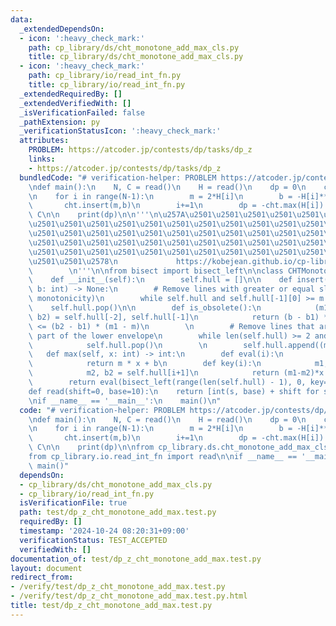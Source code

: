 ```yaml
---
data:
  _extendedDependsOn:
  - icon: ':heavy_check_mark:'
    path: cp_library/ds/cht_monotone_add_max_cls.py
    title: cp_library/ds/cht_monotone_add_max_cls.py
  - icon: ':heavy_check_mark:'
    path: cp_library/io/read_int_fn.py
    title: cp_library/io/read_int_fn.py
  _extendedRequiredBy: []
  _extendedVerifiedWith: []
  _isVerificationFailed: false
  _pathExtension: py
  _verificationStatusIcon: ':heavy_check_mark:'
  attributes:
    PROBLEM: https://atcoder.jp/contests/dp/tasks/dp_z
    links:
    - https://atcoder.jp/contests/dp/tasks/dp_z
  bundledCode: "# verification-helper: PROBLEM https://atcoder.jp/contests/dp/tasks/dp_z\n\
    \ndef main():\n    N, C = read()\n    H = read()\n    dp = 0\n    cht = CHTMonotoneAddMax()\n\
    \n    for i in range(N-1):\n        m = 2*H[i]\n        b = -H[i]**2 + -dp\n \
    \       cht.insert(m,b)\n        i+=1\n        dp = -cht.max(H[i]) + H[i]**2 +\
    \ C\n\n    print(dp)\n\n'''\n\u257A\u2501\u2501\u2501\u2501\u2501\u2501\u2501\u2501\
    \u2501\u2501\u2501\u2501\u2501\u2501\u2501\u2501\u2501\u2501\u2501\u2501\u2501\
    \u2501\u2501\u2501\u2501\u2501\u2501\u2501\u2501\u2501\u2501\u2501\u2501\u2501\
    \u2501\u2501\u2501\u2501\u2501\u2501\u2501\u2501\u2501\u2501\u2501\u2501\u2501\
    \u2501\u2501\u2501\u2501\u2501\u2501\u2501\u2501\u2501\u2501\u2501\u2501\u2501\
    \u2501\u2501\u2578\n             https://kobejean.github.io/cp-library       \
    \        \n'''\n\nfrom bisect import bisect_left\n\nclass CHTMonotoneAddMax:\n\
    \    def __init__(self):\n        self.hull = []\n\n    def insert(self, m: int,\
    \ b: int) -> None:\n        # Remove lines with greater or equal slopes (maintaining\
    \ monotonicity)\n        while self.hull and self.hull[-1][0] >= m:\n        \
    \    self.hull.pop()\n\n        def is_obsolete():\n            (m1, b1), (m2,\
    \ b2) = self.hull[-2], self.hull[-1]\n            return (b - b1) * (m1 - m2)\
    \ <= (b2 - b1) * (m1 - m)\n        \n        # Remove lines that are no longer\
    \ part of the lower envelope\n        while len(self.hull) >= 2 and is_obsolete():\n\
    \            self.hull.pop()\n        \n        self.hull.append((m, b))\n\n \
    \   def max(self, x: int) -> int:\n        def eval(i):\n            m, b = self.hull[i]\n\
    \            return m * x + b\n        def key(i):\n            m1, b1 = self.hull[i]\n\
    \            m2, b2 = self.hull[i+1]\n            return (m1-m2)*x + (b1-b2)\n\
    \        return eval(bisect_left(range(len(self.hull) - 1), 0, key=key))\n\n\n\
    def read(shift=0, base=10):\n    return [int(s, base) + shift for s in input().split()]\n\
    \nif __name__ == '__main__':\n    main()\n"
  code: "# verification-helper: PROBLEM https://atcoder.jp/contests/dp/tasks/dp_z\n\
    \ndef main():\n    N, C = read()\n    H = read()\n    dp = 0\n    cht = CHTMonotoneAddMax()\n\
    \n    for i in range(N-1):\n        m = 2*H[i]\n        b = -H[i]**2 + -dp\n \
    \       cht.insert(m,b)\n        i+=1\n        dp = -cht.max(H[i]) + H[i]**2 +\
    \ C\n\n    print(dp)\n\nfrom cp_library.ds.cht_monotone_add_max_cls import CHTMonotoneAddMax\n\
    from cp_library.io.read_int_fn import read\n\nif __name__ == '__main__':\n   \
    \ main()"
  dependsOn:
  - cp_library/ds/cht_monotone_add_max_cls.py
  - cp_library/io/read_int_fn.py
  isVerificationFile: true
  path: test/dp_z_cht_monotone_add_max.test.py
  requiredBy: []
  timestamp: '2024-10-24 08:20:31+09:00'
  verificationStatus: TEST_ACCEPTED
  verifiedWith: []
documentation_of: test/dp_z_cht_monotone_add_max.test.py
layout: document
redirect_from:
- /verify/test/dp_z_cht_monotone_add_max.test.py
- /verify/test/dp_z_cht_monotone_add_max.test.py.html
title: test/dp_z_cht_monotone_add_max.test.py
---
```

